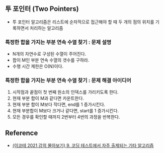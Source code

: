 ## 투 포인터 (Two Pointers)

- 투 포인터 알고리즘은 리스트에 순차적으로 접근해야 할 때 두 개의 점의 위치를 기록하면서 처리하는 알고리즘

### 특정한 합을 가지는 부분 연속 수열 찾기 : 문제 설명

- N개의 자연수로 구성된 수열이 주어진다.
- 합이 M인 부분 연속 수열의 갯수를 구하라.
- 수행 시간 제한은 O(N)이다.

### 특정한 합을 가지는 부분 연속 수열 찾기 : 문제 해결 아이디어

1. 시작점과 끝점이 첫 번째 원소의 인덱스를 가리키도록 한다.
2. 현재 부분 합이 M과 같다면 카운트한다.
3. 현재 부분 합이 M보다 작다면, end를 1 증가시킨다.
4. 현재 부분합이 M보다 크거나 같다면, start를 1 증가시킨다.
5. 모든 경우를 확인할 때까지 2번부터 4번의 과정을 반복한다.

## Reference

- [(이코테 2021 강의 몰아보기) 9. 코딩 테스트에서 자주 출제되는 기타 알고리즘](https://youtu.be/cswJ1h-How0?si=wl01ddJf_7PaUfVG)
